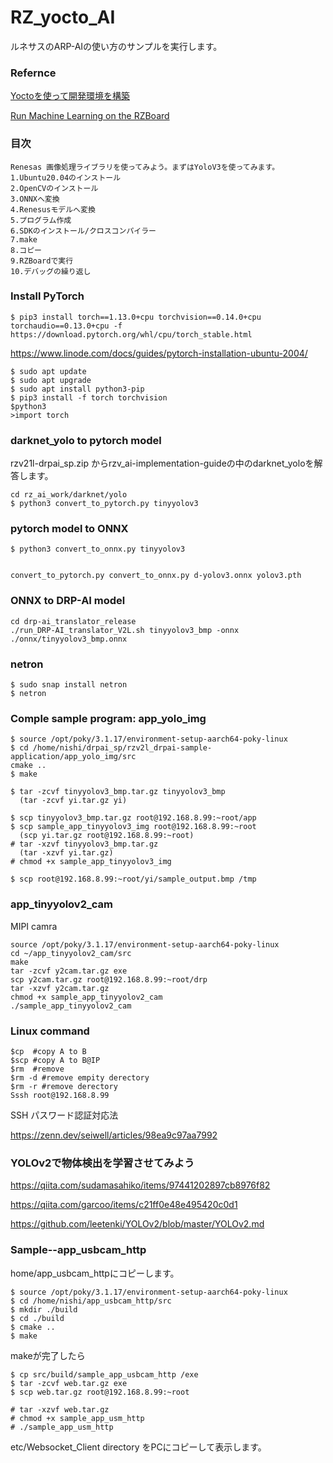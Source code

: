 # RZ_yocto_AI

ルネサスのARP-AIの使い方のサンプルを実行します。

### Refernce

[Yoctoを使って開発環境を構築](https://qiita.com/Lathe/items/63bed2701d91e098761c)

[Run Machine Learning on the RZBoard](https://www.hackster.io/monica/run-machine-learning-on-the-rzboard-326098)

### 目次
```
Renesas 画像処理ライブラリを使ってみよう。まずはYoloV3を使ってみます。
1.Ubuntu20.04のインストール
2.OpenCVのインストール
3.ONNXへ変換
4.Renesusモデルへ変換
5.プログラム作成
6.SDKのインストール/クロスコンパイラー
7.make
8.コピー
9.RZBoardで実行
10.デバッグの繰り返し
```

### Install PyTorch

```
$ pip3 install torch==1.13.0+cpu torchvision==0.14.0+cpu torchaudio==0.13.0+cpu -f https://download.pytorch.org/whl/cpu/torch_stable.html
```

https://www.linode.com/docs/guides/pytorch-installation-ubuntu-2004/
```
$ sudo apt update
$ sudo apt upgrade
$ sudo apt install python3-pip
$ pip3 install -f torch torchvision
$python3
>import torch
```

### darknet_yolo to pytorch model

rzv21l-drpai_sp.zip からrzv_ai-implementation-guideの中のdarknet_yoloを解答します。


```
cd rz_ai_work/darknet/yolo
$ python3 convert_to_pytorch.py tinyyolov3
```

### pytorch model to ONNX
```
$ python3 convert_to_onnx.py tinyyolov3


convert_to_pytorch.py convert_to_onnx.py d-yolov3.onnx yolov3.pth
```

### ONNX to DRP-AI model
```
cd drp-ai_translator_release 
./run_DRP-AI_translator_V2L.sh tinyyolov3_bmp -onnx ./onnx/tinyyolov3_bmp.onnx

```

### netron

```
$ sudo snap install netron
$ netron
```

### Comple sample program: app_yolo_img


```
$ source /opt/poky/3.1.17/environment-setup-aarch64-poky-linux
$ cd /home/nishi/drpai_sp/rzv2l_drpai-sample-application/app_yolo_img/src
cmake ..
$ make

$ tar -zcvf tinyyolov3_bmp.tar.gz tinyyolov3_bmp
  (tar -zcvf yi.tar.gz yi)

$ scp tinyyolov3_bmp.tar.gz root@192.168.8.99:~root/app
$ scp sample_app_tinyyolov3_img root@192.168.8.99:~root
  (scp yi.tar.gz root@192.168.8.99:~root)
# tar -xzvf tinyyolov3_bmp.tar.gz
  (tar -xzvf yi.tar.gz)
# chmod +x sample_app_tinyyolov3_img

$ scp root@192.168.8.99:~root/yi/sample_output.bmp /tmp

```
### app_tinyyolov2_cam

MIPI camra 

```
source /opt/poky/3.1.17/environment-setup-aarch64-poky-linux
cd ~/app_tinyyolov2_cam/src
make
tar -zcvf y2cam.tar.gz exe
scp y2cam.tar.gz root@192.168.8.99:~root/drp
tar -xzvf y2cam.tar.gz
chmod +x sample_app_tinyyolov2_cam
./sample_app_tinyyolov2_cam
```


### Linux command
```
$cp  #copy A to B 
$scp #copy A to B@IP
$rm  #remove
$rm -d #remove empity derectory
$rm -r #remove derectory
Sssh root@192.168.8.99
```

SSH パスワード認証対応法

https://zenn.dev/seiwell/articles/98ea9c97aa7992


### YOLOv2で物体検出を学習させてみよう

https://qiita.com/sudamasahiko/items/97441202897cb8976f82

https://qiita.com/garcoo/items/c21ff0e48e495420c0d1

https://github.com/leetenki/YOLOv2/blob/master/YOLOv2.md


### Sample--app_usbcam_http

home/app_usbcam_httpにコピーします。

```
$ source /opt/poky/3.1.17/environment-setup-aarch64-poky-linux
$ cd /home/nishi/app_usbcam_http/src
$ mkdir ./build
$ cd ./build
$ cmake ..
$ make
```

makeが完了したら

```
$ cp src/build/sample_app_usbcam_http /exe
$ tar -zcvf web.tar.gz exe
$ scp web.tar.gz root@192.168.8.99:~root

# tar -xzvf web.tar.gz
# chmod +x sample_app_usm_http
# ./sample_app_usm_http
```

etc/Websocket_Client directory をPCにコピーして表示します。

